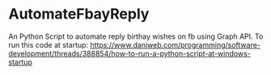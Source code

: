# AutomateFbayReply
An Python Script to automate reply birthay wishes on fb using Graph API.
To run this code at startup:
https://www.daniweb.com/programming/software-development/threads/388854/how-to-run-a-python-script-at-windows-startup
